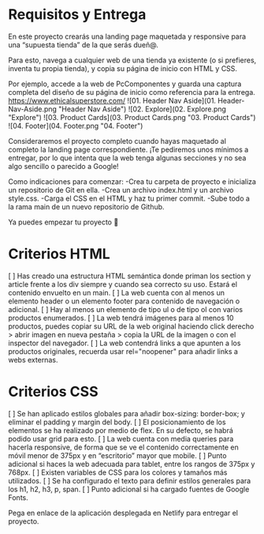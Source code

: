 # Requisitos y Entrega

En este proyecto crearás una landing page maquetada y responsive para una “supuesta tienda” de la que serás dueñ@.

Para esto, navega a cualquier web de una tienda ya existente (o si prefieres, inventa tu propia tienda), y copia su página de inicio con HTML y CSS.

Por ejemplo, accede a la web de PcComponentes y guarda una captura completa del diseño de su página de inicio como referencia para la entrega.
https://www.ethicalsuperstore.com/
![01. Header Nav Aside](01. Header-Nav-Aside.png "Header Nav Aside")
![02. Explore](02. Explore.png "Explore")
![03. Product Cards](03. Product Cards.png "03. Product Cards")
![04. Footer](04. Footer.png "04. Footer")

Consideraremos el proyecto completo cuando hayas maquetado al completo la landing page correspondiente. ¡Te pediremos unos mínimos a entregar, por lo que intenta que la web tenga algunas secciones y no sea algo sencillo o parecido a Google!

Como indicaciones para comenzar:
-Crea tu carpeta de proyecto e inicializa un repositorio de Git en ella.
-Crea un archivo index.html y un archivo style.css.
-Carga el CSS en el HTML y haz tu primer commit.
-Sube todo a la rama main de un nuevo repositorio de Github.

Ya puedes empezar tu proyecto 🚀

# Criterios HTML

[ ] Has creado una estructura HTML semántica donde priman los section y article frente a los div siempre y cuando sea correcto su uso. Estará el contenido envuelto en un main.
[ ] La web cuenta con al menos un elemento header o un elemento footer para contenido de navegación o adicional.
[ ] Hay al menos un elemento de tipo ul o de tipo ol con varios productos enumerados.
[ ] La web tendrá imágenes para al menos 10 productos, puedes copiar su URL de la web original haciendo click derecho > abrir imagen en nueva pestaña > copia la URL de la imagen o con el inspector del navegador.
[ ] La web contendrá links a que apunten a los productos originales, recuerda usar rel="noopener" para añadir links a webs externas.

# Criterios CSS

[ ] Se han aplicado estilos globales para añadir box-sizing: border-box; y eliminar el padding y margin del body.
[ ] El posicionamiento de los elementos se ha realizado por medio de flex. En su defecto, se habrá podido usar grid para esto.
[ ] La web cuenta con media queries para hacerla responsive, de forma que se ve el contenido correctamente en móvil menor de 375px y en “escritorio” mayor que mobile.
[ ] Punto adicional si haces la web adecuada para tablet, entre los rangos de 375px y 768px.
[ ] Existen variables de CSS para los colores y tamaños más utilizados.
[ ] Se ha configurado el texto para definir estilos generales para los h1, h2, h3, p, span.
[ ] Punto adicional si ha cargado fuentes de Google Fonts.

Pega en enlace de la aplicación desplegada en Netlify para entregar el proyecto.

